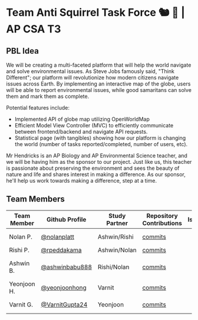 # Team Anti Squirrel Task Force 🐿️ 🚫 | AP CSA T3

## PBL Idea
We will be creating a multi-faceted platform that will help the world navigate and solve environmental issues. As Steve Jobs famously said, "Think Different"; our platform will revolutionize how modern citizens navigate issues across Earth. By implementing an interactive map of the globe, users will be able to report environmental issues, while good samaritans can solve them and mark them as complete. 

Potential features include:
- Implemented API of globe map utilizing OpenWorldMap
- Efficient Model View Controller (MVC) to efficiently communicate between frontend/backend and navigate API requests.
- Statistical page (with tangibles) showing how our platform is changing the world (number of tasks reported/completed, number of users, etc).

Mr Hendricks is an AP Biology and AP Environmental Science teacher, and we will be having him as the sponsor to our project. Just like us, this teacher is passionate about preserving the environment and sees the beauty of nature and life and shares interest in making a difference. As our sponsor, he'll help us work towards making a difference, step at a time.

## Team Members

| Team Member | Github Profile | Study Partner | Repository Contributions | Issues | Role | Individual Repo |
| ----------- | --------------- | ------------ | -------------------- | ------ | --------------- |--------|
| Nolan P. | [@nolanplatt](https://github.com/nolanplatt) | Ashwin/Rishi | [commits](https://github.com/nolanplatt/AP-CSA-T3/commits?author=nolanplatt) | | Deployment Manager | |
| Rishi P. | [@rpeddakama](https://github.com/rpeddakama) | Ashwin/Nolan | [commits](https://github.com/nolanplatt/AP-CSA-T3/commits?author=rpeddakama) | | Scrum Master | |
| Ashwin B. | [@ashwinbabu888](https://github.com/ashwinbabu888) | Rishi/Nolan | [commits](https://github.com/nolanplatt/AP-CSA-T3/commits?author=ashwinbabu888) | | Team Leader/GitHub Admin | |
| Yeonjoon H. | [@yeonjoonhong](https://github.com/yeonjoonhong) | Varnit | [commits](https://github.com/nolanplatt/AP-CSA-T3/commits?author=yeonjoonhong) | | Technical Officer| |
| Varnit G. | [@VarnitGupta24](https://github.com/VarnitGupta24) | Yeonjoon | [commits](https://github.com/nolanplatt/AP-CSA-T3/commits?author=VarnitGupta24) | | design manager| |
 
